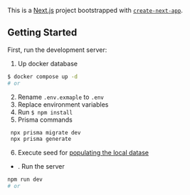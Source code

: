 This is a [Next.js](https://nextjs.org/) project bootstrapped with [`create-next-app`](https://github.com/vercel/next.js/tree/canary/packages/create-next-app).

## Getting Started

First, run the development server:

1. Up docker database
```bash
$ docker compose up -d
# or
```
2. Rename `.env.exmaple` to `.env`
3. Replace environment variables
4. Run `$ npm install`
5. Prisma commands
```bash
 npx prisma migrate dev
 npx prisma generate

```
6. Execute seed for [populating the local datase](http://localhost:3000/api/seed)

* . Run the server
```bash
npm run dev
# or
```


